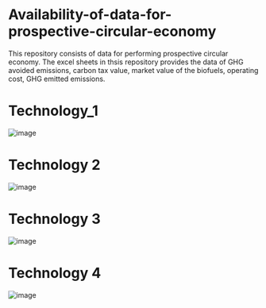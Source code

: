 # Availability-of-data-for-prospective-circular-economy
This repository consists of data for performing prospective circular economy. The excel sheets in thsis repository provides the data of GHG avoided emissions, carbon tax value, market value of the biofuels, operating cost, GHG emitted emissions. 
#  Technology_1
![image](https://github.com/user-attachments/assets/59a1a3ad-7f35-4d9c-bd2f-82b80b8f0b86)
#  Technology 2
![image](https://github.com/user-attachments/assets/e80b4586-77fb-45f9-8c58-97531d53bb3c)
#  Technology 3
![image](https://github.com/user-attachments/assets/e694e9db-e5d5-4928-bd7c-536ad0fdfea4)
#  Technology 4
![image](https://github.com/user-attachments/assets/ecad56eb-6e50-4110-9a60-e0fd4d077387)






